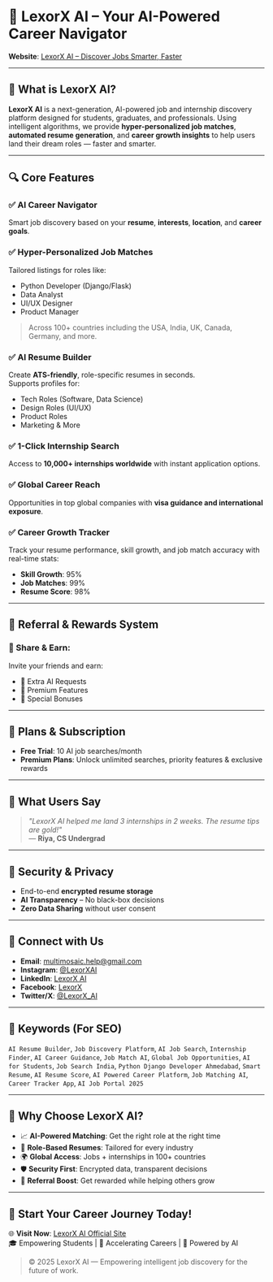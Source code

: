 # 🚀 LexorX AI – Your AI-Powered Career Navigator

**Website**: [LexorX AI – Discover Jobs Smarter, Faster](http://bit.ly/lexorx)  

---

## 🌟 What is LexorX AI?

**LexorX AI** is a next-generation, AI-powered job and internship discovery platform designed for students, graduates, and professionals. Using intelligent algorithms, we provide **hyper-personalized job matches**, **automated resume generation**, and **career growth insights** to help users land their dream roles — faster and smarter.

---

## 🔍 Core Features

### ✅ AI Career Navigator  
Smart job discovery based on your **resume**, **interests**, **location**, and **career goals**.

### ✅ Hyper-Personalized Job Matches  
Tailored listings for roles like:
- Python Developer (Django/Flask)
- Data Analyst
- UI/UX Designer
- Product Manager  
> Across 100+ countries including the USA, India, UK, Canada, Germany, and more.

### ✅ AI Resume Builder  
Create **ATS-friendly**, role-specific resumes in seconds.  
Supports profiles for:
- Tech Roles (Software, Data Science)
- Design Roles (UI/UX)
- Product Roles
- Marketing & More

### ✅ 1-Click Internship Search  
Access to **10,000+ internships worldwide** with instant application options.

### ✅ Global Career Reach  
Opportunities in top global companies with **visa guidance and international exposure**.

### ✅ Career Growth Tracker  
Track your resume performance, skill growth, and job match accuracy with real-time stats:
- **Skill Growth**: 95%
- **Job Matches**: 99%
- **Resume Score**: 98%

---

## 🎁 Referral & Rewards System

### 🚀 Share & Earn:
Invite your friends and earn:
- 🔄 Extra AI Requests
- 💎 Premium Features
- 🎁 Special Bonuses

---

## 💼 Plans & Subscription

- **Free Trial**: 10 AI job searches/month
- **Premium Plans**: Unlock unlimited searches, priority features & exclusive rewards

---

## 💬 What Users Say

> _"LexorX AI helped me land 3 internships in 2 weeks. The resume tips are gold!"_  
— **Riya, CS Undergrad**

---

## 🔐 Security & Privacy

- End-to-end **encrypted resume storage**
- **AI Transparency** – No black-box decisions
- **Zero Data Sharing** without user consent

---

## 🤝 Connect with Us

- **Email**: multimosaic.help@gmail.com  
- **Instagram**: [@LexorXAI](https://www.instagram.com/multi.mosaic/)  
- **LinkedIn**: [LexorX AI](https://www.linkedin.com/company/multimosaic)  
- **Facebook**: [LexorX]([https://www.facebook.com](https://www.facebook.com/profile.php?id=61574916413888))  
- **Twitter/X**: [@LexorX_AI](https://x.com/multi_mosaic)

---

## 📌 Keywords (For SEO)

`AI Resume Builder`, `Job Discovery Platform`, `AI Job Search`, `Internship Finder`, `AI Career Guidance`, `Job Match AI`, `Global Job Opportunities`, `AI for Students`, `Job Search India`, `Python Django Developer Ahmedabad`, `Smart Resume`, `AI Resume Score`, `AI Powered Career Platform`, `Job Matching AI`, `Career Tracker App`, `AI Job Portal 2025`

---

## 🧠 Why Choose LexorX AI?

- 📈 **AI-Powered Matching**: Get the right role at the right time
- 🧾 **Role-Based Resumes**: Tailored for every industry
- 🌍 **Global Access**: Jobs + internships in 100+ countries
- 🛡️ **Security First**: Encrypted data, transparent decisions
- 🔄 **Referral Boost**: Get rewarded while helping others grow

---

## 📢 Start Your Career Journey Today!

🌐 **Visit Now**: [LexorX AI Official Site](http://bit.ly/lexorx)  
🎓 Empowering Students | 🎯 Accelerating Careers | 🤖 Powered by AI

> © 2025 LexorX AI — Empowering intelligent job discovery for the future of work.
